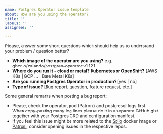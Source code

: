 ```yaml
---
name: Postgres Operator issue template
about: How are you using the operator?
title: ''
labels: ''
assignees: ''

---
```


Please, answer some short questions which should help us to understand your problem / question better?

- **Which image of the operator are you using?** e.g. ghcr.io/zalando/postgres-operator:v1.12.1
- **Where do you run it - cloud or metal? Kubernetes or OpenShift?** [AWS K8s | GCP ... | Bare Metal K8s]
- **Are you running Postgres Operator in production?** [yes | no]
- **Type of issue?** [Bug report, question, feature request, etc.]

Some general remarks when posting a bug report:
- Please, check the operator, pod (Patroni) and postgresql logs first. When copy-pasting many log lines please do it in a separate GitHub gist together with your Postgres CRD and configuration manifest.
- If you feel this issue might be more related to the [Spilo](https://github.com/zalando/spilo/issues) docker image or [Patroni](https://github.com/zalando/patroni/issues), consider opening issues in the respective repos.
